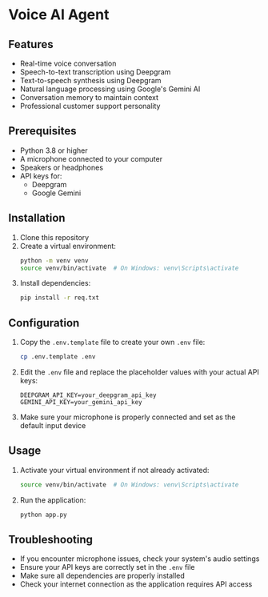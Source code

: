 # Voice AI Agent

## Features

- Real-time voice conversation
- Speech-to-text transcription using Deepgram
- Text-to-speech synthesis using Deepgram
- Natural language processing using Google's Gemini AI
- Conversation memory to maintain context
- Professional customer support personality

## Prerequisites

- Python 3.8 or higher
- A microphone connected to your computer
- Speakers or headphones
- API keys for:
  - Deepgram
  - Google Gemini

## Installation

1. Clone this repository
2. Create a virtual environment:
   ```bash
   python -m venv venv
   source venv/bin/activate  # On Windows: venv\Scripts\activate
   ```
3. Install dependencies:
   ```bash
   pip install -r req.txt
   ```

## Configuration

1. Copy the `.env.template` file to create your own `.env` file:
   ```bash
   cp .env.template .env
   ```
2. Edit the `.env` file and replace the placeholder values with your actual API keys:
   ```
   DEEPGRAM_API_KEY=your_deepgram_api_key
   GEMINI_API_KEY=your_gemini_api_key
   ```
3. Make sure your microphone is properly connected and set as the default input device

## Usage

1. Activate your virtual environment if not already activated:
   ```bash
   source venv/bin/activate  # On Windows: venv\Scripts\activate
   ```

2. Run the application:
   ```bash
   python app.py
   ```




## Troubleshooting

- If you encounter microphone issues, check your system's audio settings
- Ensure your API keys are correctly set in the `.env` file
- Make sure all dependencies are properly installed
- Check your internet connection as the application requires API access 